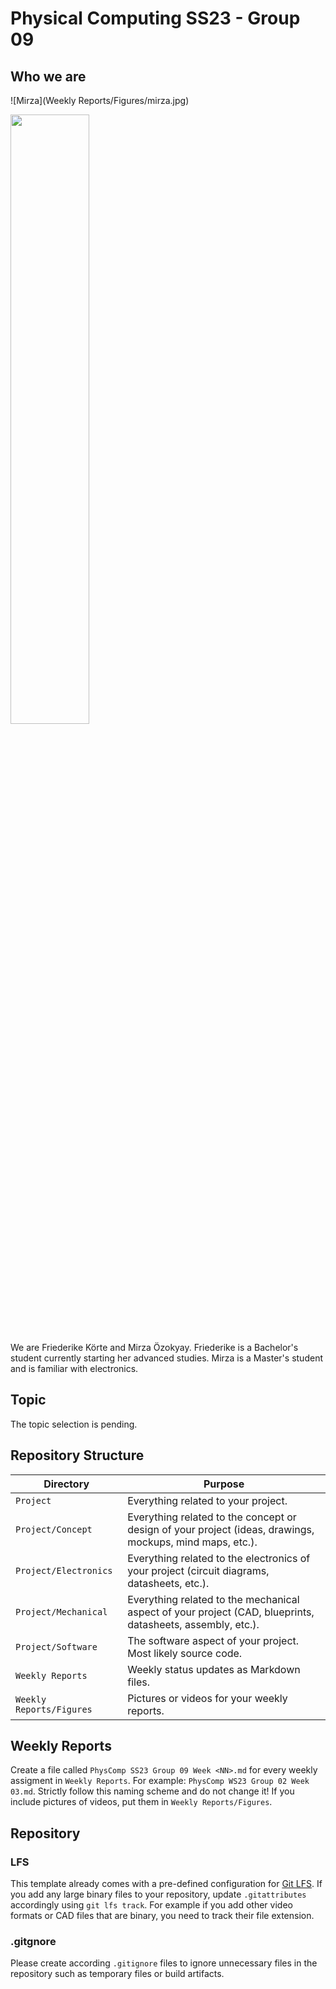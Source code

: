 # Physical Computing SS23 - Group 09

## Who we are

![Mirza](Weekly Reports/Figures/mirza.jpg)

<img src="Weekly Reports/Figures/Friederike.jpeg" width = "50%">



We are Friederike Körte and Mirza Özokyay. Friederike is a Bachelor's student currently starting her advanced studies. Mirza is a Master's student and is familiar with electronics. 

## Topic

The topic selection is pending.

## Repository Structure

| Directory | Purpose |
|-----------|---------|
| `Project` | Everything related to your project. |
| `Project/Concept` | Everything related to the concept or design of your project (ideas, drawings, mockups, mind maps, etc.). |
| `Project/Electronics` | Everything related to the electronics of your project (circuit diagrams, datasheets, etc.). |
| `Project/Mechanical` | Everything related to the mechanical aspect of your project (CAD, blueprints, datasheets, assembly, etc.). |
| `Project/Software` | The software aspect of your project. Most likely source code. |
| `Weekly Reports` | Weekly status updates as Markdown files. |
| `Weekly Reports/Figures` | Pictures or videos for your weekly reports. |

## Weekly Reports

Create a file called `PhysComp SS23 Group 09 Week <NN>.md` for every weekly assigment in `Weekly Reports`. For example: `PhysComp WS23 Group 02 Week 03.md`. Strictly follow this naming scheme and do not change it!
If you include pictures of videos, put them in `Weekly Reports/Figures`.

## Repository

### LFS

This template already comes with a pre-defined configuration for [Git LFS](https://git-lfs.github.com/). If you add any large binary files to your repository, update `.gitattributes` accordingly using `git lfs track`. For example if you add other video formats or CAD files that are binary, you need to track their file extension.

### .gitgnore

Please create according `.gitignore` files to ignore unnecessary files in the repository such as temporary files or build artifacts. 

